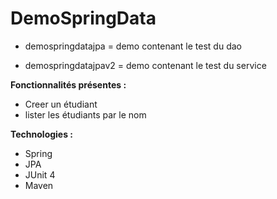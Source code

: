# DemoSpringData

* demospringdatajpa = demo contenant le test du dao

* demospringdatajpav2 = demo contenant le test du service

<b>Fonctionnalités présentes : </b>
- Creer un étudiant
- lister les étudiants par le nom


<b>Technologies : </b>
- Spring
- JPA
- JUnit 4
- Maven
